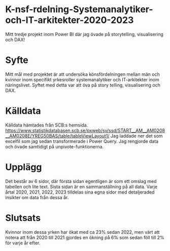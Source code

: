 # K-nsf-rdelning-Systemanalytiker-och-IT-arkitekter-2020-2023
Mitt tredje projekt inom Power BI där jag övade på storytelling, visualisering och DAX!

# Syfte
Mitt mål med projektet är att undersöka könsfördelningen mellan män och kvinnor inom specifikt yrkesroller systemanalytiker och IT-arkitekter inom näringslivet.
Syftet med detta var att öva på story telling, visualisering och DAX.

# Källdata
Källdata hämtades från SCB:s hemsida. https://www.statistikdatabasen.scb.se/pxweb/sv/ssd/START__AM__AM0208__AM0208E/YREG50BAS/table/tableViewLayout1/ 
Jag laddade ner det som excelfil som jag sedan transformerade i Power Query. Jag rengjorde data och övade samtidigt på unpivote-funktionerna. 

# Upplägg
Det består av 6 sidor, där första sidan egentligen är som ett omslag med tabellen och lite text. Sista sidan är en sammanställning på all data. Varje årtal 2020, 2021, 2022, 2023 tilldelas sina egna sidor med detaljeraded insikter om data från dessa år.

# Slutsats
Kvinnor inom dessa yrken har ökat med ca 23% sedan 2022, men värt att notera att från 2020 till 2021 gjordes en ökning på 6% som sedan föll till 2% för varje år efter. 
